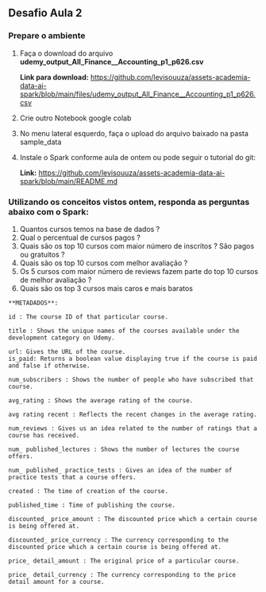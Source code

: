 ## Desafio Aula 2

### Prepare o ambiente

1. Faça o download do arquivo **udemy_output_All_Finance__Accounting_p1_p626.csv**

   **Link para download:** https://github.com/levisouuza/assets-academia-data-ai-spark/blob/main/files/udemy_output_All_Finance__Accounting_p1_p626.csv

2. Crie outro Notebook google colab

3. No menu lateral esquerdo, faça o upload do arquivo baixado na pasta sample_data

4. Instale o Spark conforme aula de ontem ou pode seguir o tutorial do git:
  
   **Link:** https://github.com/levisouuza/assets-academia-data-ai-spark/blob/main/README.md

### Utilizando os conceitos vistos ontem, responda as perguntas abaixo com o Spark:

  1. Quantos cursos temos na base de dados ?
  2. Qual o percentual de cursos pagos ?
  3. Quais são os top 10 cursos com maior número de inscritos ? São pagos ou gratuitos ?
  4. Quais são os top 10 cursos com melhor avaliação ?
  5. Os 5 cursos com maior número de reviews fazem parte do top 10 cursos de melhor avaliação ?
  6. Quais são os top 3 cursos mais caros e mais baratos
  

    **METADADOS**:

    id : The course ID of that particular course.

    title : Shows the unique names of the courses available under the development category on Udemy.

    url: Gives the URL of the course.
    is_paid: Returns a boolean value displaying true if the course is paid and false if otherwise.

    num_subscribers : Shows the number of people who have subscribed that course.
    
    avg_rating : Shows the average rating of the course.

    avg rating recent : Reflects the recent changes in the average rating.

    num_reviews : Gives us an idea related to the number of ratings that a course has received.

    num_ published_lectures : Shows the number of lectures the course offers.

    num_ published_ practice_tests : Gives an idea of the number of practice tests that a course offers.

    created : The time of creation of the course.
    
    published_time : Time of publishing the course.

    discounted_ price_amount : The discounted price which a certain course is being offered at.

    discounted_ price_currency : The currency corresponding to the discounted price which a certain course is being offered at.

    price_ detail_amount : The original price of a particular course.

    price_ detail_currency : The currency corresponding to the price detail amount for a course.
